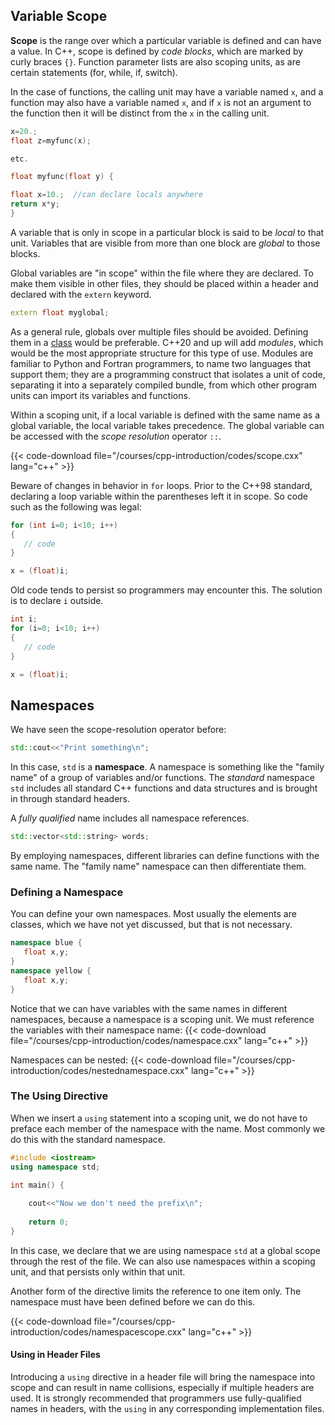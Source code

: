 ## Variable Scope

**Scope** is the range over which a particular variable is defined and can have a value.  In C++, scope is defined by _code blocks_, which are marked by curly braces `{}`.  Function parameter lists are also scoping units, as are certain statements (for, while, if, switch).

In the case of functions, the calling unit may have a variable named `x`, and a function may also have a variable named `x`, and if `x` is not an argument to the function then it will be distinct from the `x` in the calling unit.
```c++
x=20.;
float z=myfunc(x);

etc.

float myfunc(float y) {

float x=10.;  //can declare locals anywhere
return x*y;
}
```
A variable that is only in scope in a particular block is said to be _local_ to that unit.  Variables that are visible from more than one block are _global_ to those blocks.

Global variables are "in scope" within the file where they are declared.  To make them visible in other files, they should be placed within a header and declared with the `extern` keyword.
```c++
extern float myglobal;
```
As a general rule, globals over multiple files should be avoided.  Defining them in a [class](/courses/cpp-introduction/classes) would be preferable.  C++20 and up will add _modules_, which would be the most appropriate structure for this type of use.  Modules are familiar to Python and Fortran programmers, to name two languages that support them; they are a programming construct that isolates a unit of code, separating it into a separately compiled bundle, from which other program units can import its variables and functions.

Within a scoping unit, if a local variable is defined with the same name as a global variable, the local variable takes precedence.  The global variable can be accessed with the _scope resolution_ operator `::`.

{{< code-download file="/courses/cpp-introduction/codes/scope.cxx" lang="c++" >}}

Beware of changes in behavior in `for` loops.  Prior to the C++98 standard, declaring a loop variable within the parentheses left it in scope.  So code such as the following was legal:
```c++
for (int i=0; i<10; i++)
{
   // code
}

x = (float)i;
```
Old code tends to persist so programmers may encounter this. The solution is to declare `i` outside.
```c++
int i;
for (i=0; i<10; i++)
{
   // code
}

x = (float)i;
```

## Namespaces

We have seen the scope-resolution operator before:
```c++
std::cout<<"Print something\n";
```
In this case, `std` is a **namespace**.  A namespace is something like the "family name" of a group of variables and/or functions.  The _standard_ namespace `std` includes all standard C++ functions and data structures and is brought in through standard headers.

A _fully qualified_ name includes all namespace references.
```c++
std::vector<std::string> words;
```

By employing namespaces, different libraries can define functions with the same name.  The "family name" namespace can then differentiate them.

### Defining a Namespace

You can define your own namespaces.  Most usually the elements are classes, which we have not yet discussed, but that is not necessary.

```c++
namespace blue {
   float x,y;
}
namespace yellow {
   float x,y;
}
```
Notice that we can have variables with the same names in different namespaces, because a namespace is a scoping unit.  We must reference the variables with their namespace name:
{{< code-download file="/courses/cpp-introduction/codes/namespace.cxx" lang="c++" >}}

Namespaces can be nested:
{{< code-download file="/courses/cpp-introduction/codes/nestednamespace.cxx" lang="c++" >}}

### The Using Directive

When we insert a `using` statement into a scoping unit, we do not have to preface each member of the namespace with the name.  Most commonly we do this with the standard namespace.

```c++
#include <iostream>
using namespace std;

int main() {
   
    cout<<"Now we don't need the prefix\n";
    
    return 0;
}
```

In this case, we declare that we are using namespace `std` at a global scope through the rest of the file.  We can also use namespaces within a scoping unit, and that persists only within that unit.

Another form of the directive limits the reference to one item only.
The namespace must have been defined before we can do this.

{{< code-download file="/courses/cpp-introduction/codes/namespacescope.cxx" lang="c++" >}}

#### Using in Header Files

Introducing a `using` directive in a header file will bring the namespace into scope and can result in name collisions, especially if multiple headers are used.
It is strongly recommended that programmers use fully-qualified names in headers, with the `using` in any corresponding implementation files.
